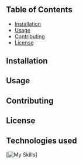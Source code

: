 # 



## Table of Contents

- [Installation](#installation)
- [Usage](#usage)
- [Contributing](#contributing)
- [License](#license)

## Installation



## Usage



## Contributing



## License



## Technologies used
[![My Skills](https://skillicons.dev/icons?i=js,html,css,wasm)]
